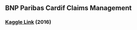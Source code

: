 ## BNP Paribas Cardif Claims Management

### [Kaggle Link](https://www.kaggle.com/c/bnp-paribas-cardif-claims-management) (2016) 